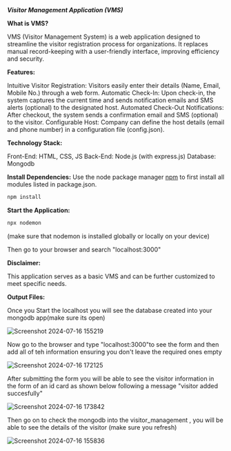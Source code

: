 ***Visitor Management Application (VMS)***

**What is VMS?**

VMS (Visitor Management System) is a web application designed to streamline the visitor registration process for organizations. It replaces manual record-keeping with a user-friendly interface, improving efficiency and security.

**Features:**

Intuitive Visitor Registration: Visitors easily enter their details (Name, Email, Mobile No.) through a web form.
Automatic Check-In: Upon check-in, the system captures the current time and sends notification emails and SMS alerts (optional) to the designated host.
Automated Check-Out Notifications: After checkout, the system sends a confirmation email and SMS (optional) to the visitor.
Configurable Host: Company can define the host details (email and phone number) in a configuration file (config.json).

**Technology Stack:**

Front-End: HTML, CSS, JS
Back-End: Node.js (with express.js)
Database: Mongodb

**Install Dependencies:**
Use the node package manager [npm](https://www.npmjs.com/) to first install all modules listed in package.json.

```bash
npm install

```

**Start the Application:**
```bash
npx nodemon

```
(make sure that nodemon is installed globally or locally on your device)

Then go to your browser and search "localhost:3000"

**Disclaimer:**

This application serves as a basic VMS and can be further customized to meet specific needs.

**Output Files:**

Once you Start the localhost you will see the database created into your mongodb app(make sure its open) 

![Screenshot 2024-07-16 155219](https://github.com/user-attachments/assets/dfa942a8-6cbe-4bbf-a485-aa4904266756)

Now go to the browser and type "localhost:3000"to see the form and then add all of teh information ensuring you don't leave the required ones empty

![Screenshot 2024-07-16 172125](https://github.com/user-attachments/assets/8f039943-5d4e-42b8-bf43-4de7bb68cd38)

After submitting the form you will be able to see the visitor information in the form of an id card as shown below following a message "visitor added succesfully"

![Screenshot 2024-07-16 173842](https://github.com/user-attachments/assets/e750ac16-eed3-4e66-bfbc-0f2df334b283)


Then go on to check the mongodb into the visitor_management , you will be able to see the details of the visitor (make sure you refresh)

![Screenshot 2024-07-16 155836](https://github.com/user-attachments/assets/f25aabbc-e2f2-48a2-9274-2b27c3ec32da)


